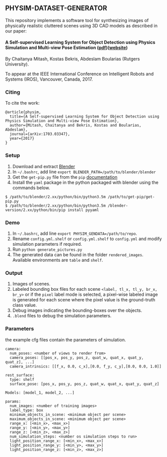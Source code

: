 ## PHYSIM-DATASET-GENERATOR
This repository implements a software tool for synthesizing images of physically realistic cluttered scenes 
using 3D CAD models as described in our paper:
#### A Self-supervised Learning System for Object Detection using Physics Simulation and Multi-view Pose Estimation ([pdf](https://arxiv.org/pdf/1703.03347.pdf))([website](http://paul.rutgers.edu/~cm1074/PHYSIM.html))
By Chaitanya Mitash, Kostas Bekris, Abdeslam Boularias (Rutgers University).

To appear at the IEEE International Conference on Intelligent Robots and Systems (IROS), Vancouver, Canada, 2017.

### Citing
To cite the work:

```
@article{physim,
  title={A Self-supervised Learning System for Object Detection using Physics Simulation and Multi-view Pose Estimation},
  author={Mitash, Chaitanya and Bekris, Kostas and Boularias, Abdeslam},
  journal={arXiv:1703.03347},
  year={2017}
}
```
### Setup
1. Download and extract [Blender](https://www.blender.org/features/releases/2-78/)
2. In ```~/.bashrc```, add line ```export BLENDER_PATH=/path/to/blender/blender```
3. Get the ```get-pip.py``` file from the ```pip``` [documentation](https://pip.pypa.io/en/stable/installing/)
4. Install the ```yaml``` package in the python packaged with blender using the commands below.

```shell
$ /path/to/blender/2.xx/python/bin/python3.5m /path/to/get-pip/get-pip.py
$ /path/to/blender/2.xx/python/bin/python3.5m /blender-version/2.xx/python/bin/pip install pyyaml
```

### Demo
1. In ```~/.bashrc```, add line ```export PHYSIM_GENDATA=/path/to/repo```.
2. Rename ```config.yml.shelf``` or ```config.yml.shelf``` to ```config.yml``` and modify simulation parameters if required.
3. Run ```python generate_pictures.py``` 
4. The generated data can be found in the folder ```rendered_images```. Available environments are ```table``` and ```shelf```.

### Output
1. Images of scenes.
2. Labeled bounding box files for each scene ```<label, tl_x, tl_y, br_x, br_y>``` or if the ```pixel``` label mode is selected, a pixel-wise labeled image is generated for each scene where the pixel value is the ground-truth class value.
3. Debug images indicating the bounding-boxes over the objects.
4. ```.blend``` files to debug the simulation parameters.

### Parameters
the example cfg files contain the parameters of simulation.
```shell
camera:
  num_poses: <number of views to render from>
  camera_poses: [[pos_x, pos_y, pos_z, quat_w, quat_x, quat_y, quat_z], ...]
  camera_intrinsics: [[f_x, 0.0, c_x],[0.0, f_y, c_y],[0.0, 0.0, 1.0]]

rest_surface:
  type: shelf
  surface_pose: [pos_x, pos_y, pos_z, quat_w, quat_x, quat_y, quat_z]

Models: [model_1, model_2, ...]

params:
  num_images: <number of training images>
  label_type: box
  minimum_objects_in_scene: <minimum object per scene>
  maximum_objects_in_scene: <minimum object per scene>
  range_x: [<min_x>, <max_x>]
  range_y: [<min_y>, <max_y>]
  range_z: [<min_z>, <max_z>]
  num_simulation_steps: <number os simulation steps to run>
  light_position_range_x: [<min_x>, <max_x>]
  light_position_range_y: [<min_y>, <max_y>]
  light_position_range_z: [<min_z>, <max_z>]
```
